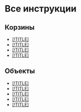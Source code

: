 # Все инструкции

## Корзины

- [[!TITLE]](buckets/create.md)
- [[!TITLE]](buckets/delete.md)
- [[!TITLE]](buckets/limit-max-volume.md)
- [[!TITLE]](buckets/bucket-availability.md)

## Объекты

- [[!TITLE]](objects/upload.md)
- [[!TITLE]](objects/info.md)
- [[!TITLE]](objects/download.md)
- [[!TITLE]](objects/link-for-download.md)
- [[!TITLE]](objects/delete.md)
